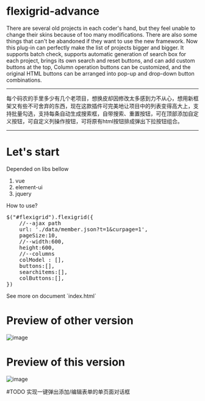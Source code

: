 # flexigrid-advance
There are several old projects in each coder's hand, but they feel unable to change their skins because of too many modifications. There are also some things that can't be abandoned if they want to use the new framework. Now this plug-in can perfectly make the list of projects bigger and bigger. It supports batch check, supports automatic generation of search box for each project, brings its own search and reset buttons, and can add custom buttons at the top, Column operation buttons can be customized, and the original HTML buttons can be arranged into pop-up and drop-down button combinations.
<hr>
每个码农的手里多少有几个老项目，想换皮却因修改太多感到力不从心，想用新框架又有些不可舍弃的东西，现在这款插件可完美地让项目中的列表变得高大上，支持批量勾选，支持每条自动生成搜索框，自带搜索、重置按钮，可在顶部添加自定义按钮，可自定义列操作按钮，可将原有html按钮排成弹出下拉按钮组合。
<hr>

# Let's start
Depended on libs bellow
<ol>
    <li>vue</li>
    <li>element-ui</li>
    <li>jquery</li>
</ol>
How to use?
<pre>
$("#flexigrid").flexigrid({
    //--ajax path
    url: './data/member.json?t=1&curpage=1',
    pageSize:10,
    //--width:600,
    height:600,
    //--columns
    colModel : [],
    buttons:[],
    searchitems:[],
    colButtons:[],
})
</pre>
See more on document `index.html`

# Preview of other version
![image](https://user-images.githubusercontent.com/14683456/117626785-0c121380-b1aa-11eb-90fc-eef43e48c06d.png)
# Preview of this version
![image](https://user-images.githubusercontent.com/14683456/117626919-3663d100-b1aa-11eb-9f51-3ca8e814bc7e.png)

#TODO
实现一键弹出添加/编辑表单的单页面对话框

